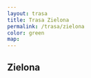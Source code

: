 ```yaml
---
layout: trasa
title: Trasa Zielona
permalink: /trasa/zielona
color: green
map:
---
```



## Zielona


